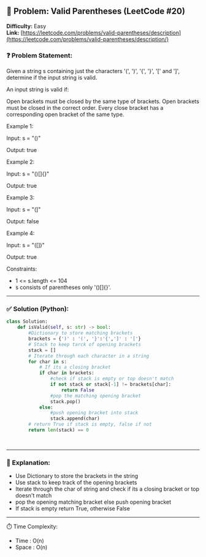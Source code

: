 
## 🧠 Problem: Valid Parentheses (LeetCode #20)
**Difficulty:** Easy  
**Link:** [https://leetcode.com/problems/valid-parentheses/description](https://leetcode.com/problems/valid-parentheses/description/)


### ❓ Problem Statement:
Given a string s containing just the characters '(', ')', '{', '}', '[' and ']', determine if the input string is valid.

An input string is valid if:

Open brackets must be closed by the same type of brackets.
Open brackets must be closed in the correct order.
Every close bracket has a corresponding open bracket of the same type.
 

Example 1:

Input: s = "()"

Output: true

Example 2:

Input: s = "()[]{}"

Output: true

Example 3:

Input: s = "(]"

Output: false

Example 4:

Input: s = "([])"

Output: true

 

Constraints:

- 1 <= s.length <= 104
- s consists of parentheses only '()[]{}'.


---

### ✅ Solution (Python):
```python
class Solution:
    def isValid(self, s: str) -> bool:
        #Dictionary to store matching brackets
        brackets = {')' : '(', '}':'{',']' : '['}
        # Stack to keep tarck of opening brackets 
        stack = []
        # Iterate through each character in a string
        for char in s:
            # If its a closing bracket
            if char in brackets:
                #check if stack is empty or top doesn't match
                if not stack or stack[-1] != brackets[char]:
                    return False
                #pop the matching opening bracket
                stack.pop()
            else:
                #push opening bracket into stack
                stack.append(char)
        # return True if stack is empty, false if not
        return len(stack) == 0

        
```

---

### 🧠 Explanation:

- Use Dictionary to store the brackets in the string
- Use stack to keep track of the opening brackets
- Iterate through the char of string and check if its a closing bracket or top doesn't match
- pop the opening matching bracket else push opening bracket
- If stack is empty return True, otherwise False

---

⏱️ Time Complexity:

- Time : O(n)
- Space : O(n)
